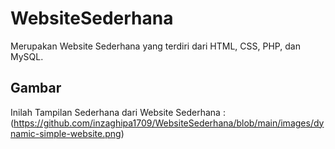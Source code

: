 # WebsiteSederhana
Merupakan Website Sederhana yang terdiri dari HTML, CSS, PHP, dan MySQL.

## Gambar
Inilah Tampilan Sederhana dari Website Sederhana :
(https://github.com/inzaghipa1709/WebsiteSederhana/blob/main/images/dynamic-simple-website.png)
